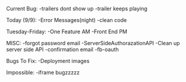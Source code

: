 Current Bug:
  -trailers dont show up
  -trailer keeps playing

Today (9/9):
  -Error Messages(night)
  -clean code

Tuesday-Friday:
  -One Feature AM
  -Front End PM

MISC:
  -forgot password email
  -ServerSideAuthorazationAPI
  -Clean up server side API
  -confirmation email
  -fb-oauth

Bugs To Fix:
  -Deployment images
  


Impossible: 
  -iframe bugzzzzz

